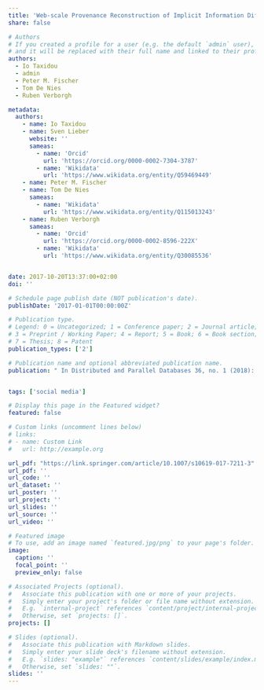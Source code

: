 ```yaml
---
title: 'Web-scale Provenance Reconstruction of Implicit Information Diffusion on Social Media'
share: false

# Authors
# If you created a profile for a user (e.g. the default `admin` user), write the username (folder name) here
# and it will be replaced with their full name and linked to their profile.
authors:
  - Io Taxidou
  - admin
  - Peter M. Fischer
  - Tom De Nies
  - Ruben Verborgh 

metadata:
  authors:
    - name: Io Taxidou
    - name: Sven Lieber
      website: ''
      sameas:
        - name: 'Orcid'
          url: 'https://orcid.org/0000-0002-7304-3787'
        - name: 'Wikidata'
          url: 'https://www.wikidata.org/entity/Q59469449'
    - name: Peter M. Fischer
    - name: Tom De Nies
      sameas:
        - name: 'Wikidata'
          url: 'https://www.wikidata.org/entity/Q115013243'
    - name: Ruben Verborgh
      sameas:
        - name: 'Orcid'
          url: 'https://orcid.org/0000-0002-8596-222X'
        - name: 'Wikidata'
          url: 'https://www.wikidata.org/entity/Q30085536'


date: 2017-10-20T13:37:00+02:00
doi: ''

# Schedule page publish date (NOT publication's date).
publishDate: '2017-01-01T00:00:00Z'

# Publication type.
# Legend: 0 = Uncategorized; 1 = Conference paper; 2 = Journal article;
# 3 = Preprint / Working Paper; 4 = Report; 5 = Book; 6 = Book section;
# 7 = Thesis; 8 = Patent
publication_types: ['2']

# Publication name and optional abbreviated publication name.
publication: " In Distributed and Parallel Databases 36, no. 1 (2018): 47-79"


tags: ['social media']

# Display this page in the Featured widget?
featured: false

# Custom links (uncomment lines below)
# links:
# - name: Custom Link
#   url: http://example.org

url_pdf: "https://link.springer.com/article/10.1007/s10619-017-7211-3"
url_pdf: ''
url_code: ''
url_dataset: ''
url_poster: ''
url_project: ''
url_slides: ''
url_source: ''
url_video: ''

# Featured image
# To use, add an image named `featured.jpg/png` to your page's folder.
image:
  caption: ''
  focal_point: ''
  preview_only: false

# Associated Projects (optional).
#   Associate this publication with one or more of your projects.
#   Simply enter your project's folder or file name without extension.
#   E.g. `internal-project` references `content/project/internal-project/index.md`.
#   Otherwise, set `projects: []`.
projects: []

# Slides (optional).
#   Associate this publication with Markdown slides.
#   Simply enter your slide deck's filename without extension.
#   E.g. `slides: "example"` references `content/slides/example/index.md`.
#   Otherwise, set `slides: ""`.
slides: ''
---
```


